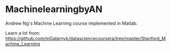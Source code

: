 # MachinelearningbyAN


Andrew Ng's Machine Learning course implemented in Matlab.

Learn a lot from: https://github.com/mGalarnyk/datasciencecoursera/tree/master/Stanford_Machine_Learning
